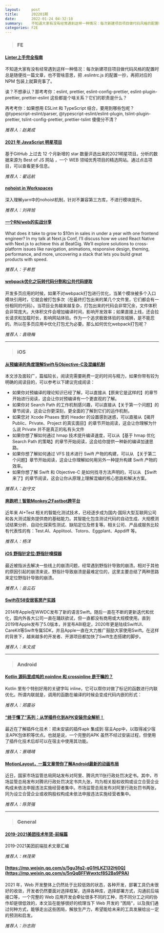 ```yaml
---
layout:     post
title:      202201期
date:       2022-01-24 04:32:18
summary:    不知道大家有没有经常遇到这样一种情况：每次新建项目项目做代码风格的配置时总是随便找一篇文章，也不管啥意思，把 .eslintrc.js 的配置一抄，再把对应的 NPM 包装上就算完事了。
categories: F2E
---
```



> ### FE

#### [Linter上手完全指南](https://github.yanhaixiang.com/linter-guide/)

不知道大家有没有经常遇到这样一种情况：每次新建项目项目做代码风格的配置时总是随便找一篇文章，也不管啥意思，把 .eslintrc.js 的配置一抄，再把对应的 NPM 包装上就算完事了。

诶？不想承认？那考考你：eslint, prettier, eslint-config-prettier, eslint-plugin-prettier, prettier-eslint 这些都是个啥关系？它们的职责是什么？

再考考你：如果想用 ESLint 和 TypeScript 结合，要用到哪些包呢？@typescript-eslint/parser, @typescript-eslint/eslint-plugin, tslint-plugin-prettier, tslint-config-prettier, prettier-tslint 傻傻分不清？

*推荐人：赵美成*

#### [2021 年 JavaScript 明星项目](https://risingstars.js.org/2021/zh#section-nodejs-framework)

基于GitHub 上过去 12 个月新增的 star 数量评选出来的2021明星项目。分析的数据来源为 Best of JS 网站 ，一个 WEB 领域优秀项目的精选网站。通过点击项目，可以查看更多信息。

*推荐人：翟远航*

#### [nohoist in Workspaces](https://classic.yarnpkg.com/blog/2018/02/15/nohoist/)

深入理解yarn中的nohoist机制，针对不兼容第三方库，不进行模块提升。

*推荐人：刘祥旭*


#### [一个RN/web的实战分享](https://fernandorojo.co/conf)

What does it take to grow to $10m in sales in under a year with one frontend engineer? In my talk at Next.js Conf, I’ll discuss how we used React Native with Next.js to achieve this at BeatGig. We’ll explore solutions to cross-platform issues like navigation, animations, responsive design, theming, performance, and more, uncovering a stack that lets you build great products with speed.

*推荐人：于希哲*

#### [webpack优化之玩转代码分割和公共代码提取](https://juejin.cn/post/6844904001792655373)

开发多页应用的时候，如果不对webpack打包进行优化，当某个模块被多个入口模块引用时，它就会被打包多次（在最终打包出来的某几个文件里，它们都会有一份相同的代码）。当项目业务越来越复杂，打包出来的代码会非常冗余，文件体积会非常庞大。大体积文件会增加编译时间，影响开发效率；如果直接上线，还会拉长请求和加载时长，影响网站体验。作为一个追求极致体验的攻城狮，是不能忍的。所以在多页应用中优化打包尤为必要。那么如何优化webpack打包呢？

*推荐人：袁晓梅*

---

> ### iOS

#### [从预编译的角度理解Swift与Objective-C及混编机制](https://tech.meituan.com/2021/02/25/swift-objective-c.html)

本文涉及面较广，篇幅较长，阅读完需要耗费一定的时间与精力，如果你带有较为明确的阅读目的，可以参考以下建议完成阅读：

* 如果你对预编译的理论知识已经了解，可以直接从【原来它是这样的】的章节开始进行阅读，这会让你对预编译有一个更直观的了解。
* 如果你对 Search Path 的工作机制感兴趣，可以直接从【关于第一个问题】的章节阅读，这会让你更深刻，更全面的了解到它们的运作机制，
* 如果您对 Xcode Phases 里的 Header 的设置感到迷惑，可以直接从【揭开 Public、Private、Project 的真实面目】的章节开始阅读，这会让你理解为什么说 Private 并不是真正的私有头文件
* 如果你想了解如何通过 hmap 技术提升编译速度，可以从【基于 hmap 优化 Search Path 的策略】的章节开始阅读，这会给你提供一种新的编译加速思路。
* 如果你想了解如何通过 VFS 技术进行 Swift 产物的构建，可以从 【关于第二个问题】章节开始阅读，这会让你理解如何用另外一种提升构建 Swift 产物的效率。
* 如果你想了解 Swift 和 Objective-C 是如何找寻方法声明的，可以从 【Swift 来了】的章节阅读，这会让你从原理上理解混编的核心思路和解决方案。

*推荐人：赵守文*

#### [奔跑吧！智能Monkey之Fastbot跨平台](https://mp.weixin.qq.com/s/QhzqBFZygkIS6C69__smyQ)

近年来 AI+Test 相关的智能化测试技术，已经逐步成为国内·国际大型互联网公司和各大测试服务提供商的基础能力。其智能化包含测试代码的自动生成、大规模测试结果分析、自动化探索性测试、缺陷定位及修复等。相关公司、产品或服务比较有代表性的有：Test.AI、Applitool、Totoro、Eggplant、Appdiff 等。

*推荐人：杨洋*

#### [iOS 野指针定位:野指针嗅探器](https://www.jianshu.com/p/9fd4dc046046)

最近被指派去解决一些线上的崩溃问题，经常遇到野指针导致的崩溃。相对于其他的原因引起的崩溃来说，野指针导致崩溃是最难定位的，这里主要总结了两种思路来定位野指针导致的崩溃。


*推荐人：岳云石*

#### [Swift在58安居客房产实践](https://mp.weixin.qq.com/s/xMhVbw2-z2sDQbF9I8_0uA)

2014年Apple在WWDC发布了新的语言Swift。随后一直在不断的更新迭代和优化，国内外各大公司一直在踊跃欲试，但一直都没有商用或大规模使用。直到2019年Apple发布了5.0版本，并宣布ABI稳定，2020年更是陆续SwiftUI、CareKit等Swift专属SDK，并且Apple一直在大力推广鼓励大家使用Swift。在这样的背景下，越来越多的开发者、开源项目都加快了Swift生态搭建的脚步。


*推荐人：朱文成*

---

> ### Android


#### [Kotlin 源码里成吨的 noinline 和 crossinline 是干嘛的？](https://rengwuxian.com/kotlin-source-noinline-crossinline/)

Kotlin 里有个特别好用的关键字叫 inline，它可以帮你对做了标记的函数进行内联优化。所谓内联就是，调用的函数在编译的时候会变成代码内嵌的形式：

*推荐人：郑震谷*

#### [“终于懂了”系列：从学插件化到APK安装完全解析！](https://mp.weixin.qq.com/s/j7Z6Gjqit6UwghPY43asVA)

最近在了解插件化技术：把未安装的插件apk 集成到 宿主App中，以取得减少宿主APK包体积等优点。也就是说，一个完整的APK 虽然不经过安装过程，但使用了插件化技术后却可以在宿主中使用其功能。

*推荐人：景晴晴*

#### [MotionLayout，一篇文章带你了解Android最新的动画布局](https://mp.weixin.qq.com/s/ALR2qOZb_OEd0AwJHEnpog)

近日，国家市场监管总局网站发布对阿里、腾讯共11张行政处罚决定书。其中，市场监管总局发布对腾讯行政处罚决定书共九张，均为相关股权收购或设立合营企业构成未依法申报违法实施经营者集中。市场监管总局发布对阿里行政处罚书两张，同为设立合营企业或收购股权构成未依法申报违法实施经营者集中。

*推荐人：陈贺强*

---

> ### General


#### [2019-2021美团技术年货-前端篇](https://s3plus.meituan.net/v1/mss_e63d09aec75b41879dcb3069234793ac/file/2019-2021%E7%BE%8E%E5%9B%A2%E6%8A%80%E6%9C%AF%E5%B9%B4%E8%B4%A7-%E5%89%8D%E7%AB%AF%E7%AF%87.pdf)

2019-2021美团前端技术文章汇编

*推荐人：林茂荣*

#### [https://mp.weixin.qq.com/s/5gu3fq2-qG1HLKZ132Hj0Q](https://mp.weixin.qq.com/s/5nQqBFFWwxtcf8S2Ba9PRA)

2021 年，Web 开发整体上仍然处于比较低效的状态，各种开发，部署工具仍未很好的收敛，开发者仍然要面对选择框架，选择各种库，选择部署方式，沟通前后端接口等，一个完整的 Web 应用开发会牵扯很多不同的工种，而不同分工之间的协作却是很低效的，本文旨在能够很好的梳理当下 Web 开发的 "困局"，以及我们通过何种方式，能够走出这些困局，解放生产力，希望能给未来的工具发展给出一定的预测和启发。

*推荐人：孙志刚*

